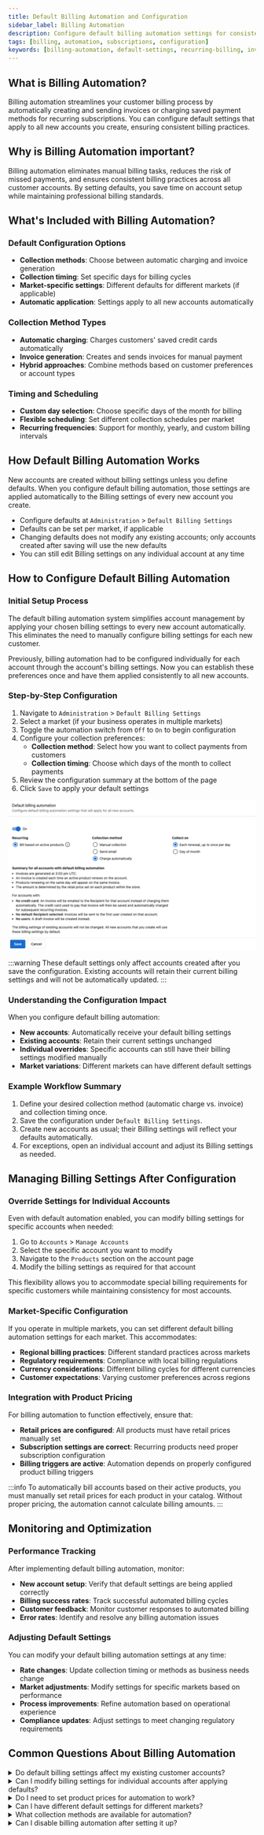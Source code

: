 ```yaml
---
title: Default Billing Automation and Configuration
sidebar_label: Billing Automation
description: Configure default billing automation settings for consistent customer billing across all new accounts
tags: [billing, automation, subscriptions, configuration]
keywords: [billing-automation, default-settings, recurring-billing, invoice-automation, collection-methods]
---
```


## What is Billing Automation?

Billing automation streamlines your customer billing process by automatically creating and sending invoices or charging saved payment methods for recurring subscriptions. You can configure default settings that apply to all new accounts you create, ensuring consistent billing practices.

## Why is Billing Automation important?

Billing automation eliminates manual billing tasks, reduces the risk of missed payments, and ensures consistent billing practices across all customer accounts. By setting defaults, you save time on account setup while maintaining professional billing standards.

## What's Included with Billing Automation?

### Default Configuration Options
- **Collection methods**: Choose between automatic charging and invoice generation
- **Collection timing**: Set specific days for billing cycles
- **Market-specific settings**: Different defaults for different markets (if applicable)
- **Automatic application**: Settings apply to all new accounts automatically

### Collection Method Types
- **Automatic charging**: Charges customers' saved credit cards automatically
- **Invoice generation**: Creates and sends invoices for manual payment
- **Hybrid approaches**: Combine methods based on customer preferences or account types

### Timing and Scheduling
- **Custom day selection**: Choose specific days of the month for billing
- **Flexible scheduling**: Set different collection schedules per market
- **Recurring frequencies**: Support for monthly, yearly, and custom billing intervals

## How Default Billing Automation Works

New accounts are created without billing settings unless you define defaults. When you configure default billing automation, those settings are applied automatically to the Billing settings of every new account you create.

- Configure defaults at `Administration` > `Default Billing Settings`
- Defaults can be set per market, if applicable
- Changing defaults does not modify any existing accounts; only accounts created after saving will use the new defaults
- You can still edit Billing settings on any individual account at any time

## How to Configure Default Billing Automation

### Initial Setup Process

The default billing automation system simplifies account management by applying your chosen billing settings to every new account automatically. This eliminates the need to manually configure billing settings for each new customer.

Previously, billing automation had to be configured individually for each account through the account's billing settings. Now you can establish these preferences once and have them applied consistently to all new accounts.

### Step-by-Step Configuration

1. Navigate to `Administration` > `Default Billing Settings`
2. Select a market (if your business operates in multiple markets)
3. Toggle the automation switch from `Off` to `On` to begin configuration
4. Configure your collection preferences:
   - **Collection method**: Select how you want to collect payments from customers
   - **Collection timing**: Choose which days of the month to collect payments
5. Review the configuration summary at the bottom of the page
6. Click `Save` to apply your default settings

![Default billing settings configuration page](./img/administration/default-billing-settings/default-billing-settings.png)

:::warning
These default settings only affect accounts created after you save the configuration. Existing accounts will retain their current billing settings and will not be automatically updated.
:::

### Understanding the Configuration Impact

When you configure default billing automation:
- **New accounts**: Automatically receive your default billing settings
- **Existing accounts**: Retain their current settings unchanged
- **Individual overrides**: Specific accounts can still have their billing settings modified manually
- **Market variations**: Different markets can have different default settings

### Example Workflow Summary

1. Define your desired collection method (automatic charge vs. invoice) and collection timing once.
2. Save the configuration under `Default Billing Settings`.
3. Create new accounts as usual; their Billing settings will reflect your defaults automatically.
4. For exceptions, open an individual account and adjust its Billing settings as needed.

## Managing Billing Settings After Configuration

### Override Settings for Individual Accounts

Even with default automation enabled, you can modify billing settings for specific accounts when needed:

1. Go to `Accounts` > `Manage Accounts`
2. Select the specific account you want to modify
3. Navigate to the `Products` section on the account page
4. Modify the billing settings as required for that account

This flexibility allows you to accommodate special billing requirements for specific customers while maintaining consistency for most accounts.

### Market-Specific Configuration

If you operate in multiple markets, you can set different default billing automation settings for each market. This accommodates:
- **Regional billing practices**: Different standard practices across markets
- **Regulatory requirements**: Compliance with local billing regulations
- **Currency considerations**: Different billing cycles for different currencies
- **Customer expectations**: Varying customer preferences across regions

### Integration with Product Pricing

For billing automation to function effectively, ensure that:
- **Retail prices are configured**: All products must have retail prices manually set
- **Subscription settings are correct**: Recurring products need proper subscription configuration
- **Billing triggers are active**: Automation depends on properly configured product billing triggers

:::info
To automatically bill accounts based on their active products, you must manually set retail prices for each product in your catalog. Without proper pricing, the automation cannot calculate billing amounts.
:::

## Monitoring and Optimization

### Performance Tracking

After implementing default billing automation, monitor:
- **New account setup**: Verify that default settings are being applied correctly
- **Billing success rates**: Track successful automated billing cycles
- **Customer feedback**: Monitor customer responses to automated billing
- **Error rates**: Identify and resolve any billing automation issues

### Adjusting Default Settings

You can modify your default billing automation settings at any time:
- **Rate changes**: Update collection timing or methods as business needs change
- **Market adjustments**: Modify settings for specific markets based on performance
- **Process improvements**: Refine automation based on operational experience
- **Compliance updates**: Adjust settings to meet changing regulatory requirements

## Common Questions About Billing Automation

<details>
<summary>Do default billing settings affect my existing customer accounts?</summary>

No, default billing automation settings only apply to accounts created after you save the configuration. Existing accounts keep their current billing settings unchanged.
</details>

<details>
<summary>Can I modify billing settings for individual accounts after applying defaults?</summary>

Yes, you can modify billing settings for any specific account by navigating to the account's Products section under Manage Accounts, regardless of the default settings.
</details>

<details>
<summary>Do I need to set product prices for automation to work?</summary>

Yes, you must manually set retail prices for each product to enable automatic billing based on active products. Without pricing, the automation cannot calculate billing amounts.
</details>

<details>
<summary>Can I have different default settings for different markets?</summary>

Yes, if you operate in multiple markets, you can configure different default billing automation settings for each market to accommodate regional requirements.
</details>

<details>
<summary>What collection methods are available for automation?</summary>

You can choose automatic credit card charging, invoice generation for manual payment, or hybrid approaches depending on your business needs and customer preferences.
</details>

<details>
<summary>Can I disable billing automation after setting it up?</summary>

Yes, you can return to the Default Billing Settings page and toggle the automation switch back to `Off`. This stops applying defaults to new accounts but doesn't affect existing accounts.
</details>